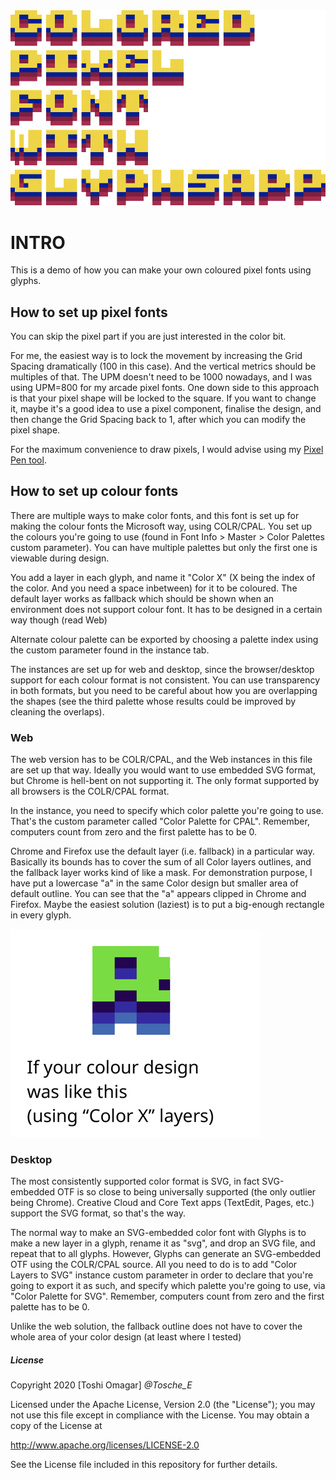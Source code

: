 <img src="https://raw.githubusercontent.com/Tosche/Pixel-Color-Font-with-Glyphs/master/Images/Title.png" alt="Title">

# INTRO

This is a demo of how you can make your own coloured pixel fonts using glyphs.

## How to set up pixel fonts

You can skip the pixel part if you are just interested in the color bit.

For me, the easiest way is to lock the movement by increasing the Grid Spacing dramatically (100 in this case). And the vertical metrics should be multiples of that. The UPM doesn't need to be 1000 nowadays, and I was using UPM=800 for my arcade pixel fonts. One down side to this approach is that your pixel shape will be locked to the square. If you want to change it, maybe it's a good idea to use a pixel component, finalise the design, and then change the Grid Spacing back to 1, after which you can modify the pixel shape.

For the maximum convenience to draw pixels, I would advise using my [Pixel Pen tool](https://github.com/Tosche/PixelPenTool).

## How to set up colour fonts

There are multiple ways to make color fonts, and this font is set up for making the colour fonts the Microsoft way, using COLR/CPAL. You set up the colours you're going to use (found in Font Info > Master > Color Palettes custom parameter). You can have multiple palettes but only the first one is viewable during design.

You add a layer in each glyph, and name it "Color X" (X being the index of the color. And you need a space inbetween) for it to be coloured. The default layer works as fallback which should be shown when an environment does not support colour font. It has to be designed in a certain way though (read Web)

Alternate colour palette can be exported by choosing a palette index using the custom parameter found in the instance tab.

The instances are set up for web and desktop, since the browser/desktop support for each colour format is not consistent. You can use transparency in both formats, but you need to be careful about how you are overlapping the shapes (see the third palette whose results could be improved by cleaning the overlaps).

### Web

The web version has to be COLR/CPAL, and the Web instances in this file are set up that way. Ideally you would want to use embedded SVG format, but Chrome is hell-bent on not supporting it. The only format supported by all browsers is the COLR/CPAL format.

In the instance, you need to specify which color palette you're going to use. That's the custom parameter called "Color Palette for CPAL". Remember, computers count from zero and the first palette has to be 0.

Chrome and Firefox use the default layer (i.e. fallback) in a particular way. Basically its bounds has to cover the sum of all Color layers outlines, and the fallback layer works kind of like a mask. For demonstration purpose, I have put a lowercase "a" in the same Color design but smaller area of default outline. You can see that the "a" appears clipped in Chrome and Firefox. Maybe the easiest solution (laziest) is to put a big-enough rectangle in every glyph.

<img src="https://raw.githubusercontent.com/Tosche/Pixel-Color-Font-with-Glyphs/master/Images/COLR_Clipping.gif" alt="COLR_Clipping">

### Desktop

The most consistently supported color format is SVG, in fact SVG-embedded OTF is so close to being universally supported (the only outlier being Chrome). Creative Cloud and Core Text apps (TextEdit, Pages, etc.) support the SVG format, so that's the way.

The normal way to make an SVG-embedded color font with Glyphs is to make a new layer in a glyph, rename it as "svg", and drop an SVG file, and repeat that to all glyphs. However, Glyphs can generate an SVG-embedded OTF using the COLR/CPAL source. All you need to do is to add "Color Layers to SVG" instance custom parameter in order to declare that you're going to export it as such, and specify which palette you're going to use, via "Color Palette for SVG". Remember, computers count from zero and the first palette has to be 0.

Unlike the web solution, the fallback outline does not have to cover the whole area of your color design (at least where I tested)

##### License

Copyright 2020 [Toshi Omagar] *@Tosche_E*

Licensed under the Apache License, Version 2.0 (the "License");
you may not use this file except in compliance with the License.
You may obtain a copy of the License at

http://www.apache.org/licenses/LICENSE-2.0

See the License file included in this repository for further details.